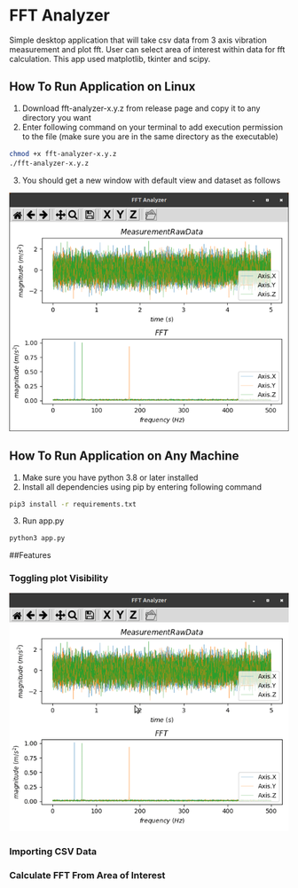 # FFT Analyzer
Simple desktop application that will take csv data from 3 axis vibration measurement and plot fft. User can select area of interest within data for fft calculation. This app used matplotlib, tkinter and scipy.

## How To Run Application on Linux
1. Download fft-analyzer-x.y.z from release page and copy it to any directory you want
2. Enter following command on your terminal to add execution permission to the file (make sure you are in the same directory as the executable)
```bash
chmod +x fft-analyzer-x.y.z
./fft-analyzer-x.y.z
```
3. You should get a new window with default view and dataset as follows
 
![lt text](docs/images/fft-analyzer-default-window.png)


## How To Run Application on Any Machine
1. Make sure you have python 3.8 or later installed
2. Install all dependencies using pip by entering following command
```bash
pip3 install -r requirements.txt
```
3. Run app.py
```bash
python3 app.py
```

##Features
### Toggling plot Visibility
![lt text](docs/images/fft-analyzer-toggle-visibility.gif)
### Importing CSV Data
### Calculate FFT From Area of Interest
